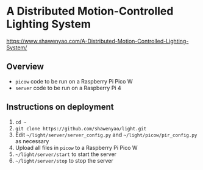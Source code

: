 # A Distributed Motion-Controlled Lighting System

https://www.shawenyao.com/A-Distributed-Motion-Controlled-Lighting-System/

## Overview
* `picow` code to be run on a Raspberry Pi Pico W
* `server` code to be run on a Raspberry Pi 4

## Instructions on deployment
1. `cd ~`
2. `git clone https://github.com/shawenyao/light.git`
3. Edit `~/light/server/server_config.py` and `~/light/picow/pir_config.py` as necessary
4. Upload all files in `picow` to a Raspberry Pi Pico W
5. `~/light/server/start` to start the server
6. `~/light/server/stop` to stop the server
